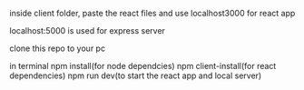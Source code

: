 inside client folder, paste the react files and use localhost3000 for react app 

localhost:5000 is used for express server

clone this repo to your pc 

in terminal 
npm install(for node dependcies)
npm client-install(for react dependencies)
npm run dev(to start the react app and local server)



